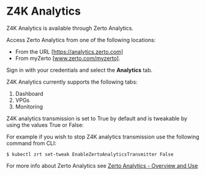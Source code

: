 # Z4K Analytics

Z4K Analytics is available through Zerto Analytics.

Access Zerto Analytics from one of the following locations:

  *	From the URL [https://analytics.zerto.com]
  * From myZerto [www.zerto.com/myzerto]. 
  
  Sign in with your credentials and select the **Analytics** tab.

Z4K Analytics currently supports the following tabs:

1. Dashboard
2. VPGs
3. Monitoring

Z4K analytics transmission is set to True by default and is tweakable by using the values True or False:

For example if you wish to stop Z4K analytics transmission use the following command from CLI:
```
$ kubectl zrt set-tweak EnableZertoAnalyticsTransmitter False
```

For more info about Zerto Analytics see [Zerto Analytics - Overview and Use](https://help.zerto.com/bundle/Zerto.Analytics.HTML/page/Content/Zerto_Analytics/Zerto_Analytics_-_Overview_and_Use.htm)
